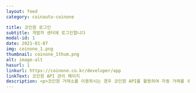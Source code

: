```yaml
---
layout: feed
category: coinauto-coinone

title: 코인원 로그인
subtitle: 개발자 센터에 로그인합니다
modal-id: 1
date: 2021-01-07
img: coinone_1.png
thumbnail: coinone_1thum.png
alt: image-alt
hasurl: 1
linkurl: https://coinone.co.kr/developer/app
linkText: 코인원 API 관리 페이지
description: <p>코인원 거래소를 이용하시는 경우 코인원 API를 활용하여 자동 거래를 수행할 수 있습니다.</p><p><li>아래 버튼을 클릭하여 코인원 API 관리 페이지로 이동합니다.</li><li>계정이 없다면 회원가입을 진행합니다. 농협중앙회 계좌가 필요합니다.</li><li>로그인 후 우측 상단의 "새로운 키 발급" 버튼을 클릭합니다.</li></p><p>코인원측 서버에 장애가 발생할 경우 거래에 문제가 발생할 수 있으며, 이로 인한 원금 손실이 발생할 수 있습니다. 이에 동의하시는 사용자께서만 코인오토를 사용해 주시기 바랍니다.</p><p>트레이딩 도중 인터넷 접속이 끊어질 경우 문제가 발생할 수 있으며, 이로 인한 원금 손실이 발생할 수 있습니다. 이에 동의하시는 사용자께서만 코인오토를 사용해 주시기 바랍니다.</p>
---
```

